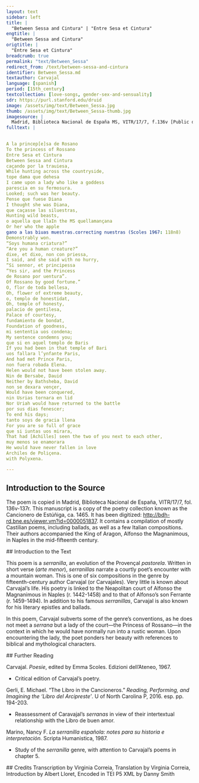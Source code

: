 ```yaml
---
layout: text
sidebar: left
title: |
  "Between Sessa and Cintura" | "Entre Sesa et Cintura"
engtitle: |
  "Between Sessa and Cintura"
origtitle: |
  "Entre Sesa et Cintura"
breadcrumb: true
permalink: "text/Between_Sessa"
redirect_from: /text/between-sessa-and-cintura
identifier: Between_Sessa.md
textauthor: Carvajal
language: [spanish]
period: [15th_century]
textcollection: [love-songs, gender-sex-and-sensuality]
sdr: https://purl.stanford.edu/druid 
image: /assets/img/text/Between_Sessa.jpg
thumb: /assets/img/text/Between_Sessa-thumb.jpg
imagesource: |
  Madrid, Biblioteca Nacional de España MS, VITR/17/7, f.136v [Public domain]
fulltext: |
  

A la princep[e]sa de Rosano
To the princess of Rossano
Entre Sesa et Cintura
Between Sessa and Cintura
caçando por la trauiesa,
While hunting across the countryside,
tope dama que dehesa
I came upon a lady who like a goddess
parescia en su fermosura.
Looked; such was her beauty.
Pense que fuese Diana
I thought she was Diana,
que caçasse las siluestras,
Hunting wild beasts,
o aquella que llaIn the MS quellamançana
Or her who the apple
gano a las biuas muestras.correcting nuestras (Scoles 1967: 118n8)
Demonstrably won.
“Soys humana criatura?”
“Are you a human creature?”
dixe, et dixo, non con priessa,
I said, and she said with no hurry,
“Si sennor, et principessa
“Yes sir, and the Princess
de Rosano por uentura”.
Of Rossano by good fortune.”
O, flor de toda bellesa,
Oh, flower of extreme beauty,
o, templo de honestidat,
Oh, temple of honesty,
palacio de gentilesa,
Palace of courtesy,
fundamiento de bondat,
Foundation of goodness,
mi sententia uos condena;
My sentence condemns you;
que si en aquel templo de Baris
If you had been in that temple of Bari
uos fallara l’ynfante Paris,
And had met Prince Paris,
non fuera robada Elena.
Helen would not have been stolen away.
Nin de Bersabe, Dauid
Neither by Bathsheba, David
non se dexara vençer,
Would have been conquered,
nin Usrias tornara en lid 
Nor Uriah would have returned to the battle
por sus dias fenescer;
To end his days;
tanto soys de gracia llena
For you are so full of grace
que si iuntas uos mirara,
That had [Achilles] seen the two of you next to each other,
muy menos se enamorara
He would have never fallen in love
Archiles de Poliçena.
with Polyxena.

--- 
```

## Introduction to the Source 
<p>The poem is copied in Madrid, Biblioteca Nacional de España, VITR/17/7, fol. 136v-137r. This manuscript is a copy of the poetry collection known as the Cancionero de Estúñiga, ca. 1465. It has been digitized: <a href="http://bdh-rd.bne.es/viewer.vm?id=0000051837">http://bdh-rd.bne.es/viewer.vm?id=0000051837</a>. It contains a compilation of mostly Castilian poems, including ballads, as well as a few Italian compositions. Their authors accompanied the King of Aragon, Alfonso the Magnanimous, in Naples in the mid-fifteenth century.</p>
## Introduction to the Text 
<p>This poem is a <em>serranilla</em>, an evolution of the Provençal <em>pastorela</em>. Written in short verse (<em>arte menor</em>), <em>serranillas</em> narrate a courtly poet’s encounter with a mountain woman. This is one of six compositions in the genre by fifteenth-century author Carvajal (or Carvajales). Very little is known about Carvajal’s life. His poetry is linked to the Neapolitan court of Alfonso the Magnanimous in Naples (r. 1442-1458) and to that of Alfonso’s son Ferrante (r. 1459-1494). In addition to his famous <em>serranillas</em>, Carvajal is also known for his literary epistles and ballads.</p> <p>In this poem, Carvajal subverts some of the genre’s conventions, as he does not meet a <em>serrana</em> but a lady of the court—the Princess of Rossano—in the context in which he would have normally run into a rustic woman. Upon encountering the lady, the poet ponders her beauty with references to biblical and mythological characters.</p>
## Further Reading 
<p>Carvajal. <em>Poesie</em>, edited by Emma Scoles. Edizioni dell’Ateneo, 1967.</p> <ul> <li>Critical edition of Carvajal’s poetry.</li> </ul> <p>Gerli, E. Michael. “The Libro in the Cancioneros.” <em>Reading, Performing, and Imagining the ‘Libro del Arcipreste’</em>. U of North Carolina P, 2016. esp. pp. 194-203.</p> <ul> <li>Reassessment of Caravajal’s <em>serranas</em> in view of their intertextual relationship with the Libro de buen amor.</li> </ul> <p>Marino, Nancy F. <em>La serranilla española: notes para su historia e interpretación.</em> Scripta Humanistica, 1987.</p> <ul> <li>Study of the <em>serranilla</em> genre, with attention to Carvajal’s poems in chapter 5.</li> </ul>
## Credits
Transcription by Virginia Correia, Translation by Virginia Correia, Introduction by Albert Lloret, Encoded in TEI P5 XML by Danny Smith
